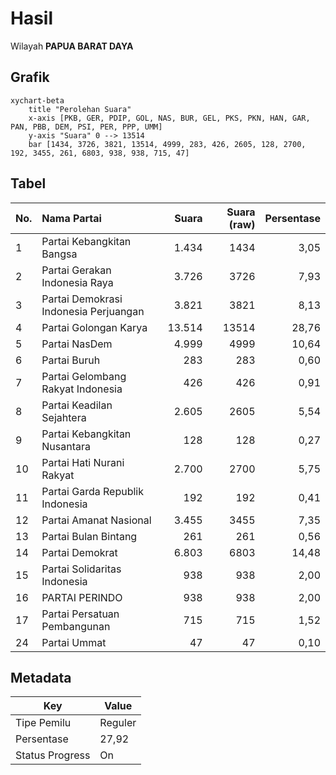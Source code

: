 # Hasil

Wilayah **PAPUA BARAT DAYA**

## Grafik

```mermaid
xychart-beta
    title "Perolehan Suara"
    x-axis [PKB, GER, PDIP, GOL, NAS, BUR, GEL, PKS, PKN, HAN, GAR, PAN, PBB, DEM, PSI, PER, PPP, UMM]
    y-axis "Suara" 0 --> 13514
    bar [1434, 3726, 3821, 13514, 4999, 283, 426, 2605, 128, 2700, 192, 3455, 261, 6803, 938, 938, 715, 47]
```

## Tabel

| No. | Nama Partai                           | Suara  | Suara (raw) | Persentase |
|:--- |:------------------------------------- | ------:| -----------:| ----------:|
| 1   | Partai Kebangkitan Bangsa             | 1.434  | 1434        | 3,05       |
| 2   | Partai Gerakan Indonesia Raya         | 3.726  | 3726        | 7,93       |
| 3   | Partai Demokrasi Indonesia Perjuangan | 3.821  | 3821        | 8,13       |
| 4   | Partai Golongan Karya                 | 13.514 | 13514       | 28,76      |
| 5   | Partai NasDem                         | 4.999  | 4999        | 10,64      |
| 6   | Partai Buruh                          | 283    | 283         | 0,60       |
| 7   | Partai Gelombang Rakyat Indonesia     | 426    | 426         | 0,91       |
| 8   | Partai Keadilan Sejahtera             | 2.605  | 2605        | 5,54       |
| 9   | Partai Kebangkitan Nusantara          | 128    | 128         | 0,27       |
| 10  | Partai Hati Nurani Rakyat             | 2.700  | 2700        | 5,75       |
| 11  | Partai Garda Republik Indonesia       | 192    | 192         | 0,41       |
| 12  | Partai Amanat Nasional                | 3.455  | 3455        | 7,35       |
| 13  | Partai Bulan Bintang                  | 261    | 261         | 0,56       |
| 14  | Partai Demokrat                       | 6.803  | 6803        | 14,48      |
| 15  | Partai Solidaritas Indonesia          | 938    | 938         | 2,00       |
| 16  | PARTAI PERINDO                        | 938    | 938         | 2,00       |
| 17  | Partai Persatuan Pembangunan          | 715    | 715         | 1,52       |
| 24  | Partai Ummat                          | 47     | 47          | 0,10       |


## Metadata

| Key             | Value   |
| --------------- | ------- |
| Tipe Pemilu     | Reguler |
| Persentase      | 27,92   |
| Status Progress | On      |




